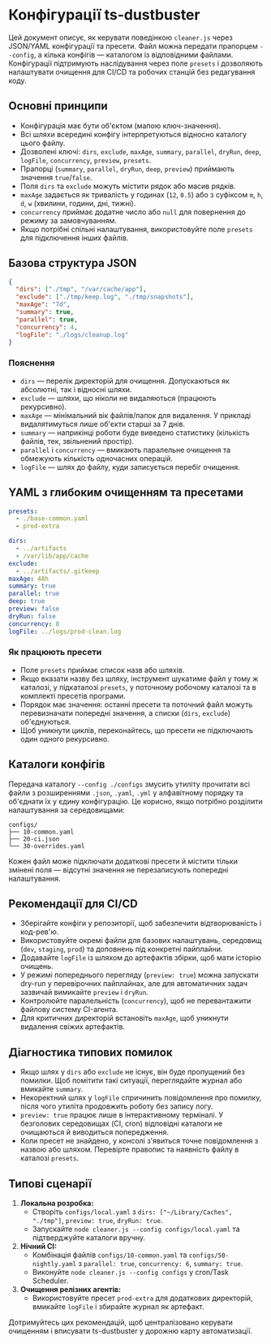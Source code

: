 # Конфігурації ts-dustbuster

Цей документ описує, як керувати поведінкою `cleaner.js` через JSON/YAML конфігурації та пресети. Файл можна передати прапорцем `--config`, а кілька конфігів — каталогом із відповідними файлами. Конфігурації підтримують наслідування через поле `presets` і дозволяють налаштувати очищення для CI/CD та робочих станцій без редагування коду.

## Основні принципи

- Конфігурація має бути об'єктом (мапою ключ-значення).
- Всі шляхи всередині конфігу інтерпретуються відносно каталогу цього файлу.
- Дозволені ключі: `dirs`, `exclude`, `maxAge`, `summary`, `parallel`, `dryRun`, `deep`, `logFile`, `concurrency`, `preview`, `presets`.
- Прапорці (`summary`, `parallel`, `dryRun`, `deep`, `preview`) приймають значення `true`/`false`.
- Поля `dirs` та `exclude` можуть містити рядок або масив рядків.
- `maxAge` задається як тривалість у годинах (`12`, `0.5`) або з суфіксом `m`, `h`, `d`, `w` (хвилини, години, дні, тижні).
- `concurrency` приймає додатне число або `null` для повернення до режиму за замовчуванням.
- Якщо потрібні спільні налаштування, використовуйте поле `presets` для підключення інших файлів.

## Базова структура JSON

```json
{
  "dirs": ["./tmp", "/var/cache/app"],
  "exclude": ["./tmp/keep.log", "./tmp/snapshots"],
  "maxAge": "7d",
  "summary": true,
  "parallel": true,
  "concurrency": 4,
  "logFile": "./logs/cleanup.log"
}
```

### Пояснення

- `dirs` — перелік директорій для очищення. Допускаються як абсолютні, так і відносні шляхи.
- `exclude` — шляхи, що ніколи не видаляються (працюють рекурсивно).
- `maxAge` — мінімальний вік файлів/папок для видалення. У прикладі видалятимуться лише об'єкти старші за 7 днів.
- `summary` — наприкінці роботи буде виведено статистику (кількість файлів, тек, звільнений простір).
- `parallel` і `concurrency` — вмикають паралельне очищення та обмежують кількість одночасних операцій.
- `logFile` — шлях до файлу, куди записується перебіг очищення.

## YAML з глибоким очищенням та пресетами

```yaml
presets:
  - ./base-common.yaml
  - prod-extra

dirs:
  - ../artifacts
  - /var/lib/app/cache
exclude:
  - ../artifacts/.gitkeep
maxAge: 48h
summary: true
parallel: true
deep: true
preview: false
dryRun: false
concurrency: 8
logFile: ../logs/prod-clean.log
```

### Як працюють пресети

- Поле `presets` приймає список назв або шляхів.
- Якщо вказати назву без шляху, інструмент шукатиме файл у тому ж каталозі, у підкаталозі `presets`, у поточному робочому каталозі та в комплекті пресетів програми.
- Порядок має значення: останні пресети та поточний файл можуть перевизначати попередні значення, а списки (`dirs`, `exclude`) об'єднуються.
- Щоб уникнути циклів, переконайтесь, що пресети не підключають один одного рекурсивно.

## Каталоги конфігів

Передача каталогу `--config ./configs` змусить утиліту прочитати всі файли з розширеннями `.json`, `.yaml`, `.yml` у алфавітному порядку та об'єднати їх у єдину конфігурацію. Це корисно, якщо потрібно розділити налаштування за середовищами:

```
configs/
├── 10-common.yaml
├── 20-ci.json
└── 30-overrides.yaml
```

Кожен файл може підключати додаткові пресети й містити тільки змінені поля — відсутні значення не перезаписують попередні налаштування.

## Рекомендації для CI/CD

- Зберігайте конфіги у репозиторії, щоб забезпечити відтворюваність і код-рев'ю.
- Використовуйте окремі файли для базових налаштувань, середовищ (`dev`, `staging`, `prod`) та доповнень під конкретні пайплайни.
- Додавайте `logFile` із шляхом до артефактів збірки, щоб мати історію очищень.
- У режимі попереднього перегляду (`preview: true`) можна запускати dry-run у перевірочних пайплайнах, але для автоматичних задач зазвичай вимикайте `preview` і `dryRun`.
- Контролюйте паралельність (`concurrency`), щоб не перевантажити файлову систему CI-агента.
- Для критичних директорій встановіть `maxAge`, щоб уникнути видалення свіжих артефактів.

## Діагностика типових помилок

- Якщо шлях у `dirs` або `exclude` не існує, він буде пропущений без помилки. Щоб помітити такі ситуації, переглядайте журнал або вмикайте `summary`.
- Некоректний шлях у `logFile` спричинить повідомлення про помилку, після чого утиліта продовжить роботу без запису логу.
- `preview: true` працює лише в інтерактивному терміналі. У безголових середовищах (CI, cron) відповідні каталоги не очищаються й виводиться попередження.
- Коли пресет не знайдено, у консолі з'явиться точне повідомлення з назвою або шляхом. Перевірте правопис та наявність файлу в каталозі `presets`.

## Типові сценарії

1. **Локальна розробка:**
   - Створіть `configs/local.yaml` з `dirs: ["~/Library/Caches", "./tmp"]`, `preview: true`, `dryRun: true`.
   - Запускайте `node cleaner.js --config configs/local.yaml` та підтверджуйте каталоги вручну.
2. **Нічний CI:**
   - Комбінація файлів `configs/10-common.yaml` та `configs/50-nightly.yaml` з `parallel: true`, `concurrency: 6`, `summary: true`.
   - Виконуйте `node cleaner.js --config configs` у cron/Task Scheduler.
3. **Очищення релізних агентів:**
   - Використовуйте пресет `prod-extra` для додаткових директорій, вмикайте `logFile` і збирайте журнал як артефакт.

Дотримуйтесь цих рекомендацій, щоб централізовано керувати очищенням і вписувати ts-dustbuster у дорожню карту автоматизації.
